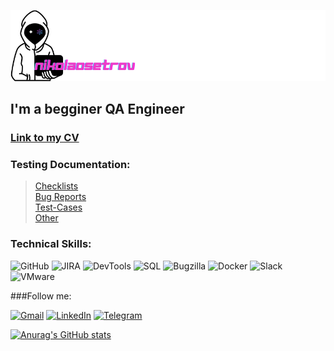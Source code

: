 ![Header](https://github.com/NikolaOsetrov/Nikola-Osetrov/blob/main/assets/nikola%20osetrov.png)

## I'm a begginer QA Engineer

### [Link to my CV](https://docs.google.com/document/u/0/?q=cv)

### Testing Documentation:
>[Checklists]()     
>[Bug Reports]()    
>[Test-Cases]()     
>[Other]()
### Technical Skills:

![GitHub](https://img.shields.io/badge/-github-E43CD2?style=for-the-badge&logo=github)
![JIRA](https://img.shields.io/badge/-JIRA-E43CD2?style=for-the-badge&logo=jira)
![DevTools](https://img.shields.io/badge/-devtools-E43CD2?style=for-the-badge&logo=googlechrome)
![SQL](https://img.shields.io/badge/-SQL-E43CD2?style=for-the-badge&logo=mysql&logoColor=080a2c)
![Bugzilla](https://img.shields.io/badge/-bugzilla-E43CD2?style=for-the-badge&logo=bugzilla)
![Docker](https://img.shields.io/badge/-docker-E43CD2?style=for-the-badge&logo=docker)
![Slack](https://img.shields.io/badge/-slack-E43CD2?style=for-the-badge&logo=slack)
![VMware](https://img.shields.io/badge/-vmware_workstation-E43CD2?style=for-the-badge&logo=vmware&logoColor=080a2c)

###Follow me:

[![Gmail](https://img.shields.io/badge/-gmail-343ebc?style=for-the-badge&logo=gmail)](https://www.google.com/intl/ru/gmail/about/)
[![LinkedIn](https://img.shields.io/badge/-linkedin-343ebc?style=for-the-badge&logo=linkedin)](http://www.linkedin.com/in/nikolayosetrov)
[![Telegram](https://img.shields.io/badge/-telegram-343ebc?style=for-the-badge&logo=telegram)](https://t.me/nikobeets)

[![Anurag's GitHub stats](https://github-readme-stats.vercel.app/api?username=nikolaosetrov&show_icons=true&theme=dracula&icon_color=E43CD2)](https://github.com/anuraghazra/github-readme-stats)
